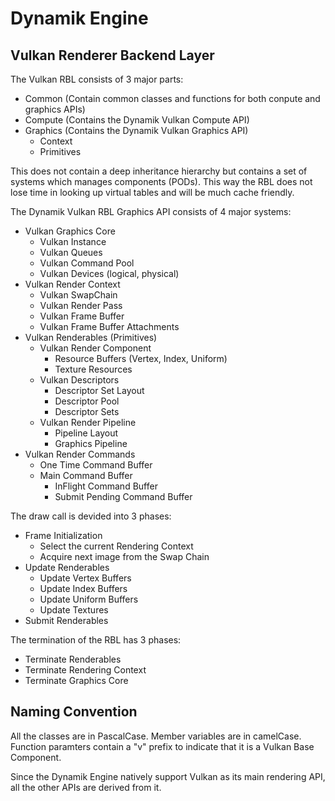 # Dynamik Engine
## Vulkan Renderer Backend Layer

The Vulkan RBL consists of 3 major parts:
- Common (Contain common classes and functions for both conpute and graphics APIs)
- Compute (Contains the Dynamik Vulkan Compute API)
- Graphics (Contains the Dynamik Vulkan Graphics API)
  - Context
  - Primitives

This does not contain a deep inheritance hierarchy but contains a set of systems which manages components (PODs). This
way the RBL does not lose time in looking up virtual tables and will be much cache friendly.

The Dynamik Vulkan RBL Graphics API consists of 4 major systems:
- Vulkan Graphics Core
  - Vulkan Instance
  - Vulkan Queues
  - Vulkan Command Pool
  - Vulkan Devices (logical, physical)
- Vulkan Render Context
  - Vulkan SwapChain
  - Vulkan Render Pass
  - Vulkan Frame Buffer
  - Vulkan Frame Buffer Attachments
- Vulkan Renderables (Primitives)
  - Vulkan Render Component
    - Resource Buffers (Vertex, Index, Uniform)
    - Texture Resources 
  - Vulkan Descriptors
    - Descriptor Set Layout
    - Descriptor Pool
    - Descriptor Sets
  - Vulkan Render Pipeline
    - Pipeline Layout
    - Graphics Pipeline
- Vulkan Render Commands
  - One Time Command Buffer
  - Main Command Buffer
    - InFlight Command Buffer
    - Submit Pending Command Buffer

The draw call is devided into 3 phases:
- Frame Initialization
  - Select the current Rendering Context
  - Acquire next image from the Swap Chain
- Update Renderables
  - Update Vertex Buffers
  - Update Index Buffers
  - Update Uniform Buffers
  - Update Textures
- Submit Renderables

The termination of the RBL has 3 phases:
- Terminate Renderables
- Terminate Rendering Context
- Terminate Graphics Core

## Naming Convention
All the classes are in PascalCase. Member variables are in camelCase. Function paramters contain a "v" prefix to 
indicate that it is a Vulkan Base Component.

Since the Dynamik Engine natively support Vulkan as its main rendering API, all the other APIs are derived from it.